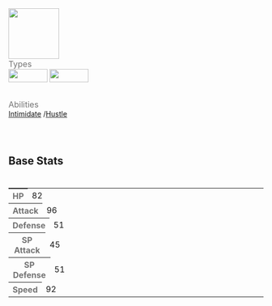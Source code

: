 <div class="pokemon-attribute-container">
  <img src="../../img/pokemon/squawkabilly.png" width="100"/>

  <div style="display: grid; grid-template-rows: 1fr 1fr 1fr; row-gap: 0.5rem;">
    <div class="pokemon-attribute">
      <p style="color: #737373; margin: 0px; font-weight: normal; font-size: 16px; align-self: center;">Types</p>
      <div class="attribute-value" style="column-gap: 0.5rem;">
        <img src='../../img/types/normal.png' style='width: 77px; height: 26px;'/>
        <img src='../../img/types/flying.png' style='width: 77px; height: 26px;'/>
      </div>
    </div>
    <div class="pokemon-attribute">
      <p style="color: #737373; margin: 0px;  font-weight: normal; font-size:16px; align-self: center;">Abilities</p>
      <div class="attribute-value">
        <a href='' title="When this Pokemon enters battle, the opponent's Attack is lowered by one stage.  In a double battle, both opponents are affected.  This ability also takes effect when acquired during a battle, but will not take effect again if lost and reobtained without leaving battle.  This ability has no effect on an opponent that has a substitute.  Overworld: If the first Pokemon in the party has this ability, any random encounter with a Pokemon five or more levels lower than it has a 50% chance of being skipped.">Intimidate</a>
        /<a href='' title="This Pokemon's physical moves do 1.5x as much regular damage, but have 0.8x their usual accuracy.  Special moves are unaffected.  Moves that do set damage, such as seismic toss, have their accuracy affected, but not their damage.  Overworld: If the lead Pokemon has this ability, higher-levelled Pokemon have their encounter rate increased.">Hustle</a>
      </div>
    </div>
    <div style="display: none;" class="hidden-pokemon-attribute">
      <p style="color: #737373; margin: 0px;  font-weight: normal; font-size:15px; align-self: center;">Hidden Ability</p>
      <div class="attribute-value">
        
      </div>
    </div>
  </div>
</div>

## Base Stats
<table style="width: 100%">
  <tbody style="width: 100%;">
    <tr style="display: flex; align-items: center;">
      <th style="color: #737373;" >HP</th>
      <td style="border-top: none; width: 70px">82</td>
      <td style="width: 100%; min-width: 450px; border-top: none;">
        <div style="width: 32%;" class="ranking-bar rank-4">
        </div>
      </td>
    </tr>
    <tr style="display: flex; align-items: center;">
      <th style="color: #737373;">Attack</th>
      <td style="border-top: none; width: 70px">96</td>
      <td style="width: 100%; min-width: 450px; border-top: none;">
        <div style="width: 37%;" class="ranking-bar rank-4">
        </div>
      </td>
    </tr>
    <tr style="display: flex; align-items: center;">
      <th style="color: #737373;">Defense</th>
      <td style="border-top: none; width: 70px">51</td>
      <td style="width: 100%; min-width: 450px; border-top: none;">
        <div style="width: 20%;" class="ranking-bar rank-2">
        </div>
      </td>
    </tr>
    <tr style="display: flex; align-items: center;">
      <th style="color: #737373;">SP Attack</th>
      <td style="border-top: none; width: 70px">45</td>
      <td style="width: 100%; min-width: 450px; border-top: none;">
        <div style="width: 17%;" class="ranking-bar rank-2">
        </div>
      </td>
    </tr>
    <tr style="display: flex; align-items: center;">
      <th style="color: #737373;">SP Defense</th>
      <td style="border-top: none; width: 70px">51</td>
      <td style="width: 100%; min-width: 450px; border-top: none;">
        <div style="width: 20%;" class="ranking-bar rank-2">
        </div>
      </td>
    </tr>
    <tr style="display: flex; align-items: center;">
      <th style="color: #737373;">Speed</th>
      <td style="border-top: none; width: 70px">92</td>
      <td style="width: 100%; min-width: 450px; border-top: none;">
        <div style="width: 36%;" class="ranking-bar rank-4">
        </div>
      </td>
    </tr>
  </tbody>
</table>






